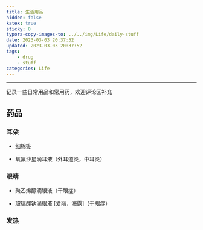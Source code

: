 ```yaml
---
title: 生活用品
hidden: false
katex: true
sticky: 0
typora-copy-images-to: ../../img/Life/daily-stuff
date: 2023-03-03 20:37:52
updated: 2023-03-03 20:37:52
tags: 
	- drug
	- stuff
categories: Life
---
```




<!-- more -->

---

记录一些日常用品和常用药，欢迎评论区补充



## 药品

### 耳朵

- 细棉签

- 氧氟沙星滴耳液（外耳道炎，中耳炎）



### 眼睛

- 聚乙烯醇滴眼液（干眼症）

- 玻璃酸钠滴眼液 [爱丽，海露]（干眼症）



### 发热









<!-- Q.E.D. -->